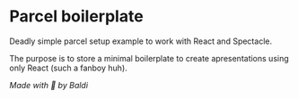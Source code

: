 # Parcel boilerplate
Deadly simple parcel setup example to work with React and Spectacle.

The purpose is to store a minimal boilerplate to create apresentations using only React (such a fanboy huh).

_Made with :purple_heart: by Baldi_
